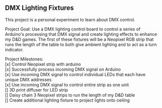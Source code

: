## DMX Lighting Fixtures

This project is a personal experiment to learn about DMX control.

Project Goal: 
    Use a DMX lighting control board to control a series of Arduino's processing that DMX signal and create lighting effects to enhance my D&D games. The first of these fixtures will be a Neopixel RGB strip that runs the length of the table to both give ambient lighting and to act as a turn indicator.


Project Milestones:  
[x] Control Neopixel strip with arduino  
[x] Successfully process incoming DMX signal on Arduino  
[x] Use incoming DMX signal to control individual LEDs that each have unique DMX addresses  
[x] Use incoming DMX signal to control entire strip as one unit  
[] 3D print diffuser for LED strip  
[] Daisy chain 3 Neopixel strips to run the length of my D&D table  
[] Create additional lighting fixture to project lights onto ceiling
